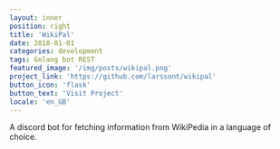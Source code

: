 ```yaml
---
layout: inner
position: right
title: 'WikiPal'
date: 2018-01-01
categories: development
tags: Golang bot REST
featured_image: '/img/posts/wikipal.png'
project_link: 'https://github.com/larssont/wikipal'
button_icon: 'flask'
button_text: 'Visit Project'
locale: 'en_GB'
---
```

A discord bot for fetching information from WikiPedia in a language of choice.
